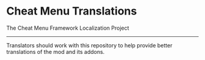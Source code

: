 # Cheat Menu Translations
The Cheat Menu Framework Localization Project

---

Translators should work with this repository to help provide better translations of the mod and its addons.
